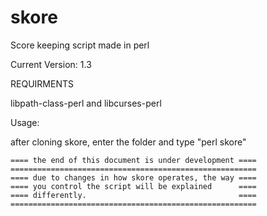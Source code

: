 # skore
Score keeping script made in perl

Current Version: 1.3

REQUIRMENTS

libpath-class-perl and libcurses-perl

Usage:

after cloning skore, enter the folder and type "perl skore"

    ==== the end of this document is under development ====
    =======================================================
    ==== due to changes in how skore operates, the way ====
    ==== you control the script will be explained      ====
    ==== differently.                                  ====
    =======================================================